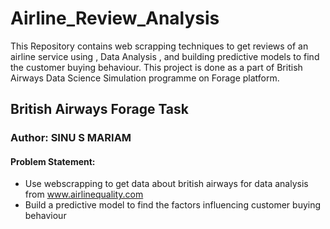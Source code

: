 # Airline_Review_Analysis
This Repository contains web scrapping techniques to get reviews of an airline service using , Data Analysis , and building predictive models to find the customer buying behaviour. This project is done as a part of British Airways Data Science Simulation programme on Forage platform.
## British Airways Forage Task
### Author: SINU S MARIAM
#### Problem Statement:

* Use webscrapping to get data about british airways for data analysis from www.airlinequality.com
* Build a predictive model to find the factors influencing customer buying behaviour
